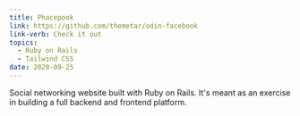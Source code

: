 ```yaml
---
title: Phacepook
link: https://github.com/themetar/odin-facebook
link-verb: Check it out
topics:
  - Ruby on Rails
  - Tailwind CSS
date: 2020-09-25
---
```

Social networking website built with Ruby on Rails. It's meant as an exercise in building a full backend and frontend platform.
